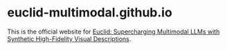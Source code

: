 # euclid-multimodal.github.io

This is the official website for [Euclid: Supercharging Multimodal LLMs with Synthetic High-Fidelity Visual Descriptions](TODO).

<!-- ```bibtex
@misc{liu2024dellma,
      title={{D}e{L}{L}{M}a: {D}ecision {M}aking {U}nder {U}ncertainty with {L}arge {L}anguage {M}odels},
      author={Ollie Liu$^*$ and Deqing Fu$^*$ and Dani Yogatama and Willie Neiswanger},
      year={2024},
      eprint={2402.02392},
      archivePrefix={arXiv},
      primaryClass={cs.AI}
}
``` -->
